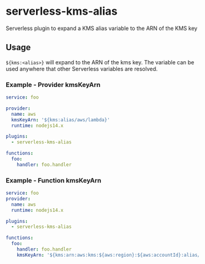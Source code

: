 # serverless-kms-alias

Serverless plugin to expand a KMS alias variable to the ARN of the KMS key

## Usage

`${kms:<alias>}` will expand to the ARN of the kms key. The variable can be used anywhere that other Serverless
variables are resolved.

### Example - Provider kmsKeyArn

```yaml
service: foo

provider:
  name: aws
  kmsKeyArn: '${kms:alias/aws/lambda}'
  runtime: nodejs14.x

plugins:
  - serverless-kms-alias

functions:
  foo:
    handler: foo.handler
```

### Example - Function kmsKeyArn

```yaml
service: foo
provider:
  name: aws
  runtime: nodejs14.x

plugins:
  - serverless-kms-alias

functions:
  foo:
    handler: foo.handler
    kmsKeyArn: '${kms:arn:aws:kms:${aws:region}:${aws:accountId}:alias/aws/lambda}'
```
